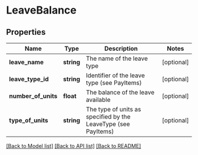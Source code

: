 # LeaveBalance

## Properties
Name | Type | Description | Notes
------------ | ------------- | ------------- | -------------
**leave_name** | **string** | The name of the leave type | [optional] 
**leave_type_id** | **string** | Identifier of the leave type (see PayItems) | [optional] 
**number_of_units** | **float** | The balance of the leave available | [optional] 
**type_of_units** | **string** | The type of units as specified by the LeaveType (see PayItems) | [optional] 

[[Back to Model list]](../README.md#documentation-for-models) [[Back to API list]](../README.md#documentation-for-api-endpoints) [[Back to README]](../README.md)


